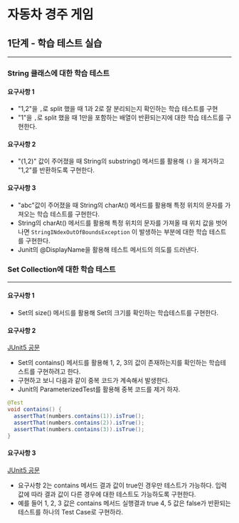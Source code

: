 # 자동차 경주 게임

## 1단계 - 학습 테스트 실습

---

### String 클래스에 대한 학습 테스트

#### 요구사항 1

- "1,2"을 `,`로 split 했을 때 1과 2로 잘 분리되는지 확인하는 학습 테스트를 구현
- "1"을 `,`로 split 했을 때 1만을 포함하는 배열이 반환되는지에 대한 학습 테스트를 구현한다.

#### 요구사항 2

- "(1,2)" 값이 주어졌을 때 String의 substring() 메서드를 활용해 `()` 을 제거하고 "1,2"를 반환하도록 구현한다.

#### 요구사항 3

- "abc"값이 주어졌을 때 String의 charAt() 메서드를 활용해 특정 위치의 문자를 가져오는 학습 테스트를 구현한다.
- String의 charAt() 메서드를 활용해 특정 위치의 문자를 가져올 때 위치 값을 벗어나면 `StringINdexOutOfBoundsException` 이 발생하는 부분에 대한 학습 테스트를 구현한다.
- Junit의 @DisplayName을 활용해 테스트 메서드의 의도를 드러낸다.





### Set Collection에 대한 학습 테스트

---

#### 요구사항 1

- Set의 size() 메서드를 활용해 Set의 크기를 확인하는 학습테스트를 구현한다.

#### 요구사항 2

[JUnit5 공문](https://www.baeldung.com/parameterized-tests-junit-5)

- Set의 contains() 메서드를 활용해 1, 2, 3의 값이 존재하는지를 확인하는 학습테스트를 구현하려고 한다.
- 구현하고 보니 다음과 같이 중복 코드가 계속해서 발생한다.
- Junit의 ParameterizedTest를 활용해 중복 코드를 제거 하자.

```java
@Test
void contains() {
  assertThat(numbers.contains(1)).isTrue();
  assertThat(numbers.contains(2)).isTrue();
  assertThat(numbers.contains(3)).isTrue();
}
```

#### 요구사항 3

[JUnit5 공문](https://www.baeldung.com/parameterized-tests-junit-5)

- 요구사항 2는 contains 메서드 결과 값이 true인 경우만 테스트가 가능하다.
  입력 값에 따라 결과 값이 다른 경우에 대한 테스트도 가능하도록 구현한다.
- 예를 들어 1, 2, 3 값은 contains 메서드 실행결과 true
  4, 5 값은 false가 반환되는 테스트를 하나의 Test Case로 구현하라.

